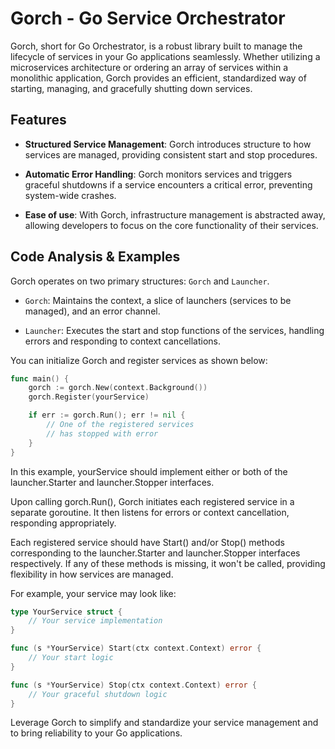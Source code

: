 # Gorch - Go Service Orchestrator

Gorch, short for Go Orchestrator, is a robust library built to manage the lifecycle of services in your Go applications seamlessly. Whether utilizing a microservices architecture or ordering an array of services within a monolithic application, Gorch provides an efficient, standardized way of starting, managing, and gracefully shutting down services.

## Features
- **Structured Service Management**: Gorch introduces structure to how services are managed, providing consistent start and stop procedures.

- **Automatic Error Handling**: Gorch monitors services and triggers graceful shutdowns if a service encounters a critical error, preventing system-wide crashes.

- **Ease of use**: With Gorch, infrastructure management is abstracted away, allowing developers to focus on the core functionality of their services.

## Code Analysis & Examples

Gorch operates on two primary structures: `Gorch` and `Launcher`. 

- `Gorch`: Maintains the context, a slice of launchers (services to be managed), and an error channel. 

- `Launcher`: Executes the start and stop functions of the services, handling errors and responding to context cancellations.

You can initialize Gorch and register services as shown below:

```go
func main() {
    gorch := gorch.New(context.Background())
    gorch.Register(yourService)

    if err := gorch.Run(); err != nil {
        // One of the registered services
        // has stopped with error
    }
}
```

In this example, yourService should implement either or both of the launcher.Starter and launcher.Stopper interfaces.

Upon calling gorch.Run(), Gorch initiates each registered service in a separate goroutine. It then listens for errors or context cancellation, responding appropriately.

Each registered service should have Start() and/or Stop() methods corresponding to the launcher.Starter and launcher.Stopper interfaces respectively. If any of these methods is missing, it won't be called, providing flexibility in how services are managed.

For example, your service may look like:
```go
type YourService struct {
    // Your service implementation
}

func (s *YourService) Start(ctx context.Context) error {
    // Your start logic
}

func (s *YourService) Stop(ctx context.Context) error {
    // Your graceful shutdown logic
}
```

Leverage Gorch to simplify and standardize your service management and to bring reliability to your Go applications.